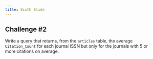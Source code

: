 ```yaml
---
title: Sixth Slide
---
```


## Challenge \#2

Write a query that returns, from the `articles` table, the average `Citation_Count` for each journal ISSN but only for the journals with 5 or more citations on average.
